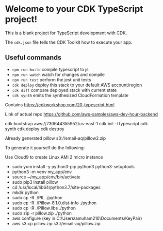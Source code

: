 # Welcome to your CDK TypeScript project!

This is a blank project for TypeScript development with CDK.

The `cdk.json` file tells the CDK Toolkit how to execute your app.

## Useful commands

 * `npm run build`   compile typescript to js
 * `npm run watch`   watch for changes and compile
 * `npm run test`    perform the jest unit tests
 * `cdk deploy`      deploy this stack to your default AWS account/region
 * `cdk diff`        compare deployed stack with current state
 * `cdk synth`       emits the synthesized CloudFormation template

Contains https://cdkworkshop.com/20-typescript.html 

Link of actual repo https://github.com/aws-samples/aws-dev-hour-backend

cdk bootstrap aws://730644355952/us-east-1
cdk init -l typescript
cdk synth
cdk deploy
cdk destroy

Already generated pillow s3://email-aq/pillow2.zip

To generate it yourself do the following:

Use Cloud9 to create Linux AMI 2 micro instance

+ sudo yum install -y python3-pip python3 python3-setuptools
+ python3 -m venv my_app/env
+ source ~/my_app/env/bin/activate
+ sudo pip3 install pillow
+ cd /usr/local/lib64/python3.7/site-packages
+ mkdir python
+ sudo cp -R ./PIL ./python
+ sudo cp -R ./Pillow-8.1.0.dist-info ./python
+ sudo cp -R ./Pillow.libs ./python
+ sudo zip -r pillow.zip ./python 
+ aws configure (key in C:\Users\amuham210\Documents\KeyPair)
+ aws s3 cp pillow.zip s3://email-aq/pillow.zip
